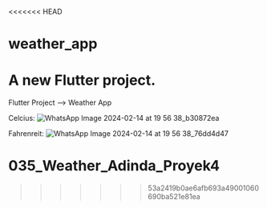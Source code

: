 <<<<<<< HEAD
# weather_app

A new Flutter project.
=======
Flutter Project --> Weather App

Celcius:
![WhatsApp Image 2024-02-14 at 19 56 38_b30872ea](https://github.com/adindaraisa/035_Weather_Adinda_Proyek4/assets/117048747/87aac2a7-7033-4b6d-abe8-1dff688f64bc)

Fahrenreit:
![WhatsApp Image 2024-02-14 at 19 56 38_76dd4d47](https://github.com/adindaraisa/035_Weather_Adinda_Proyek4/assets/117048747/fbe9be84-fe8d-4205-9f1f-5e245bf6f3ce)


# 035_Weather_Adinda_Proyek4
>>>>>>> 53a2419b0ae6afb693a49001060690ba521e81ea
